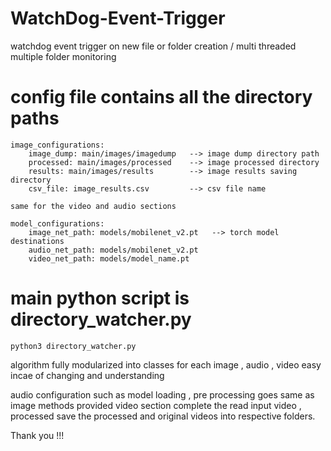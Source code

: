 # WatchDog-Event-Trigger
watchdog event trigger on new file or folder creation / multi threaded multiple folder monitoring 

# config file contains all the directory paths 

    image_configurations:
        image_dump: main/images/imagedump   --> image dump directory path
        processed: main/images/processed    --> image processed directory
        results: main/images/results        --> image results saving directory
        csv_file: image_results.csv         --> csv file name

    same for the video and audio sections

    model_configurations:
        image_net_path: models/mobilenet_v2.pt   --> torch model destinations
        audio_net_path: models/mobilenet_v2.pt   
        video_net_path: models/model_name.pt


# main python script is directory_watcher.py  

    python3 directory_watcher.py

algorithm fully modularized into classes for each image , audio , video easy incae of changing and understanding

audio configuration such as model loading , pre processing goes same as image methods provided
video section complete the read input video , processed save the processed and original videos into respective folders.

Thank you !!!

